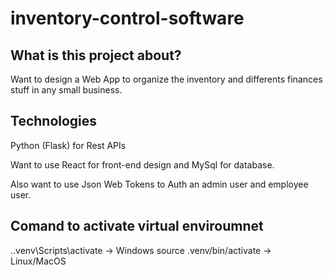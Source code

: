 # inventory-control-software

## What is this project about?

Want to design a Web App to organize the inventory and differents finances stuff in any small business. 

## Technologies

Python (Flask) for Rest APIs 

Want to use React for front-end design and MySql for database.

Also want to use Json Web Tokens to Auth an admin user and employee user.

## Comand to activate virtual enviroumnet 

.\.venv\Scripts\activate -> Windows 
source .venv/bin/activate -> Linux/MacOS